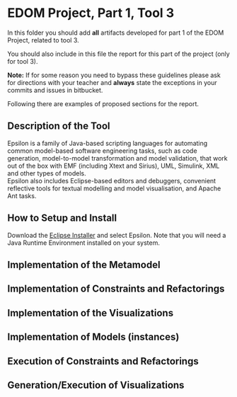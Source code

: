 # EDOM Project, Part 1, Tool 3

In this folder you should add **all** artifacts developed for part 1 of the EDOM Project, related to tool 3.

You should also include in this file the report for this part of the project (only for tool 3).

**Note:** If for some reason you need to bypass these guidelines please ask for directions with your teacher and **always** state the exceptions in your commits and issues in bitbucket.

Following there are examples of proposed sections for the report.

## Description of the Tool

Epsilon is a family of Java-based scripting languages for automating common model-based software engineering tasks, such as code generation, model-to-model transformation and model validation, that work out of the box with EMF (including Xtext and Sirius), UML, Simulink, XML and other types of models.  
Epsilon also includes Eclipse-based editors and debuggers, convenient reflective tools for textual modelling and model visualisation, and Apache Ant tasks.

## How to Setup and Install

Download the [Eclipse Installer](https://wiki.eclipse.org/Eclipse_Installer) and select Epsilon. Note that you will need a Java Runtime Environment installed on your system.

## Implementation of the Metamodel

## Implementation of Constraints and Refactorings

## Implementation of the Visualizations

## Implementation of Models (instances)

## Execution of Constraints and Refactorings

## Generation/Execution of Visualizations
